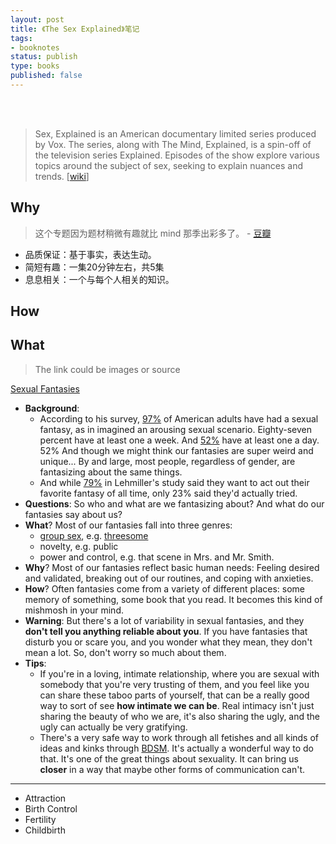 ```yaml
--- 
layout: post
title: 《The Sex Explained》笔记
tags: 
- booknotes
status: publish
type: books
published: false
---
```



<br>
<br>

> Sex, Explained is an American documentary limited series produced by Vox. The series, along with The Mind, Explained, is a spin-off of the television series Explained. Episodes of the show explore various topics around the subject of sex, seeking to explain nuances and trends. [[wiki](https://www.wikiwand.com/en/Sex,_Explained)]

## Why

> 这个专题因为题材稍微有趣就比 mind 那季出彩多了。 - [豆瓣](https://movie.douban.com/subject/34935798/)

* 品质保证：基于事实，表达生动。
* 简短有趣：一集20分钟左右，共5集
* 息息相关：一个与每个人相关的知识。


## How


## What

> The link could be images or source

[Sexual Fantasies](https://www.netflix.com/watch/81160763)

* **Background**: 
	* According to his survey, [97%](https://i.imgur.com/DpSQIPh.png) of American adults have had a sexual fantasy, as in imagined an arousing sexual scenario. Eighty-seven percent have at least one a week. And [52%](https://i.imgur.com/rCSSJ0S.png) have at least one a day. 52% And though we might think our fantasies are super weird and unique... By and large, most people, regardless of gender, are fantasizing about the same things.
	* And while [79%](https://i.imgur.com/WpepozC.png) in Lehmiller's study said they want to act out their favorite fantasy of all time, only 23% said they'd actually tried. 
* **Questions**: So who and what are we fantasizing about? And what do our fantasies say about us?
* **What**? Most of our fantasies fall into three genres: 
	* [group sex](https://i.imgur.com/dBhYhyT.png), e.g. [threesome](https://i.imgur.com/xhFfnlx.png)
	* novelty, e.g. public
	* power and control, e.g. that scene in Mrs. and Mr. Smith.
* **Why**? Most of our fantasies reflect basic human needs: Feeling desired and validated, breaking out of our routines, and coping with anxieties.
* **How**? Often fantasies come from a variety of different places: some memory of something, some book that you read. It becomes this kind of mishmosh in your mind. 
* **Warning**: But there's a lot of variability in sexual fantasies, and they **don't tell you anything reliable about you**. If you have fantasies that disturb you or scare you, and you wonder what they mean, they don't mean a lot. So, don't worry so much about them.
* **Tips**: 
	* If you're in a loving, intimate relationship, where you are sexual with somebody that you're very trusting of them, and you feel like you can share these taboo parts of yourself, that can be a really good way to sort of see **how intimate we can be**. Real intimacy isn't just sharing the beauty of who we are, it's also sharing the ugly, and the ugly can actually be very gratifying.
	* There's a very safe way to work through all fetishes and all kinds of ideas and kinks through [BDSM](https://i.imgur.com/rOlDZyn.png). It's actually a wonderful way to do that. It's one of the great things about sexuality. It can bring us **closer** in a way that maybe other forms of communication can't.

---

* Attraction
* Birth Control
* Fertility
* Childbirth

<br>
<br>

